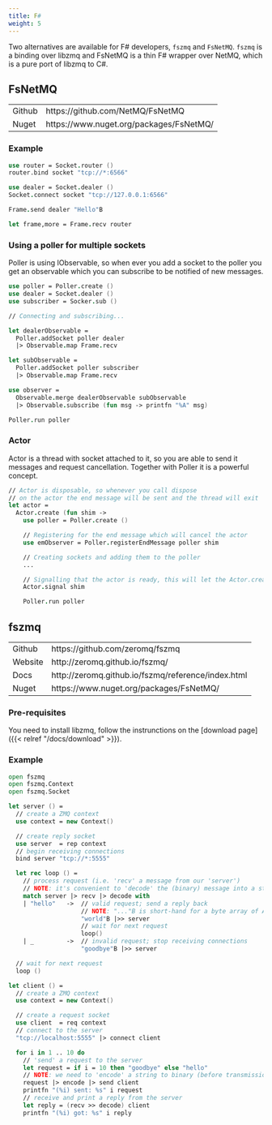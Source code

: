 ```yaml
---
title: F#
weight: 5
---
```


Two alternatives are available for F# developers, `fszmq` and `FsNetMQ`. `fszmq` is a binding over libzmq and FsNetMQ is a thin F# wrapper over NetMQ, which is a pure port of libzmq to C#.


## FsNetMQ

<table>
<tr><td>Github</td><td>https://github.com/NetMQ/FsNetMQ</td></tr>
<tr><td>Nuget</td><td>https://www.nuget.org/packages/FsNetMQ/</td></tr>
</table>

### Example

```fsharp
use router = Socket.router ()
router.bind socket "tcp://*:6566"

use dealer = Socket.dealer ()
Socket.connect socket "tcp://127.0.0.1:6566"

Frame.send dealer "Hello"B

let frame,more = Frame.recv router
```

### Using a poller for multiple sockets

Poller is using IObservable, so when ever you add a socket to the poller you get an observable which you can subscribe to be notified of new messages.

```fsharp
use poller = Poller.create ()
use dealer = Socket.dealer ()
use subscriber = Socker.sub ()

// Connecting and subscribing...

let dealerObservable =
  Poller.addSocket poller dealer
  |> Observable.map Frame.recv

let subObservable =
  Poller.addSocket poller subscriber
  |> Observable.map Frame.recv

use observer =
  Observable.merge dealerObservable subObservable
  |> Observable.subscribe (fun msg -> printfn "%A" msg)

Poller.run poller
```

### Actor
Actor is a thread with socket attached to it, so you are able to send it messages and request cancellation. Together with Poller it is a powerful concept.

```fsharp
// Actor is disposable, so whenever you call dispose
// on the actor the end message will be sent and the thread will exit
let actor =
  Actor.create (fun shim ->
    use poller = Poller.create ()

    // Registering for the end message which will cancel the actor
    use emObserver = Poller.registerEndMessage poller shim

    // Creating sockets and adding them to the poller
    ...

    // Signalling that the actor is ready, this will let the Actor.create function to return
    Actor.signal shim

    Poller.run poller
```

## fszmq

<table>
<tr><td>Github</td><td>https://github.com/zeromq/fszmq</td></tr>
<tr><td>Website</td><td>http://zeromq.github.io/fszmq/</td></tr>
<tr><td>Docs</td><td>http://zeromq.github.io/fszmq/reference/index.html</td></tr>
<tr><td>Nuget</td><td>https://www.nuget.org/packages/FsNetMQ/</td></tr>
</table>

### Pre-requisites

You need to install libzmq, follow the instrunctions on the [download page]({{< relref "/docs/download" >}}).

### Example

```fsharp
open fszmq
open fszmq.Context
open fszmq.Socket

let server () =
  // create a ZMQ context
  use context = new Context()

  // create reply socket
  use server  = rep context
  // begin receiving connections
  bind server "tcp://*:5555"

  let rec loop () =
    // process request (i.e. 'recv' a message from our 'server')
    // NOTE: it's convenient to 'decode' the (binary) message into a string
    match server |> recv |> decode with
    | "hello"   ->  // valid request; send a reply back
                    // NOTE: "..."B is short-hand for a byte array of ASCII-encoded chars
                    "world"B |>> server
                    // wait for next request
                    loop()
    | _         ->  // invalid request; stop receiving connections
                    "goodbye"B |>> server

  // wait for next request
  loop ()

let client () =
  // create a ZMQ context
  use context = new Context()

  // create a request socket
  use client  = req context
  // connect to the server
  "tcp://localhost:5555" |> connect client

  for i in 1 .. 10 do
    // 'send' a request to the server
    let request = if i = 10 then "goodbye" else "hello"
    // NOTE: we need to 'encode' a string to binary (before transmission)
    request |> encode |> send client
    printfn "(%i) sent: %s" i request
    // receive and print a reply from the server
    let reply = (recv >> decode) client
    printfn "(%i) got: %s" i reply
```

